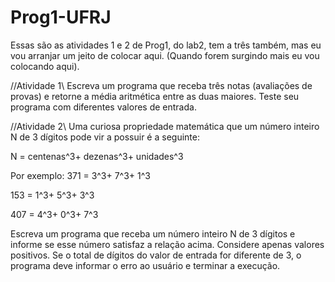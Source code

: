 # Prog1-UFRJ
Essas são as atividades 1 e 2 de Prog1, do lab2, tem a três também, mas eu vou arranjar um jeito de colocar aqui. (Quando forem surgindo mais eu vou colocando aqui).

//Atividade 1\\
Escreva um programa que receba três notas (avaliações de provas) e retorne a média
aritmética entre as duas maiores. Teste seu programa com diferentes valores de
entrada.

//Atividade 2\\
Uma curiosa propriedade matemática que um número inteiro N de 3 dígitos pode vir
a possuir é a seguinte:

N = centenas^3+ dezenas^3+ unidades^3

Por exemplo: 371 = 3^3+ 7^3+ 1^3

153 = 1^3+ 5^3+ 3^3

407 = 4^3+ 0^3+ 7^3

Escreva um programa que receba um número inteiro N de 3 dígitos e informe se
esse número satisfaz a relação acima. Considere apenas valores positivos. Se o total
de dígitos do valor de entrada for diferente de 3, o programa deve informar o erro ao
usuário e terminar a execução.
